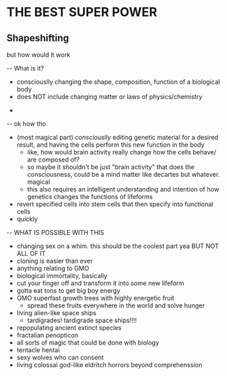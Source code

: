# THE BEST SUPER POWER

## Shapeshifting

but how would it work

-- What is it?

- consciouslly changing the shape, composition, function of a biological body
- does NOT include changing matter or laws of physics/chemistry
+
-- ok how tho

- (most magical part) _consciouslly_ editing genetic material for a desired result, and having the cells perform this new function in the body
	- like, how would brain activity really change how the cells behave/ are composed of?
	- so maybe it shouldn't be just "brain activity" that does the consciousness, could be a mind matter like decartes but whatever. magical
	- this also requires an intelligent understanding and intention of how genetics changes the functions of lifeforms
- revert specified cells into stem cells that then specify into functional cells
- quickly

-- WHAT IS POSSIBLE WITH THIS

- changing sex on a whim. this should be the coolest part yea BUT NOT ALL OF IT
- cloning is easier than ever
- anything relating to GMO
- biological immortality, basically
- cut your finger off and transform it into some new lifeform
- gotta eat tons to get big boy energy
- GMO superfast growth trees with highly energetic fruit
	- spread these fruits everywhere in the world and solve hunger
- living alien-like space ships
	- tardigrades! tardigrade space ships!!!!
- repopulating ancient extinct species
- fractalian penopticon
- all sorts of magic that could be done with biology
- tentacle hentai
- sexy wolves who can consent
- living colossal god-like eldritch horrors beyond comprehenssion
